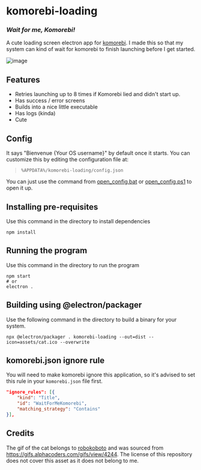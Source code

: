 # komorebi-loading

### *Wait for me, Komorebi!*

 A cute loading screen electron app for [komorebi](https://github.com/LGUG2Z/komorebi). I made this so that my system can kind of wait for komorebi to finish launching before I get started.

![image](./readme_assets/preview.gif)

## Features

- Retries launching up to 8 times if Komorebi lied and didn't start up.
- Has success / error screens
- Builds into a nice little executable
- Has logs (kinda)
- Cute

## Config

It says "Bienvenue {Your OS username}" by default once it starts. You can customize this by editing the configuration file at:

> `%APPDATA%/komorebi-loading/config.json`

You can just use the command from [open_config.bat](./open_config.bat) or [open_config.ps1](./open_config.ps1) to open it up.

## Installing pre-requisites

Use this command in the directory to install dependencies

```console
npm install
```

## Running the program

Use this command in the directory to run the program

```console
npm start
# or
electron .
```

## Building using @electron/packager

Use the following command in the directory to build a binary for your system.

```console
npx @electron/packager . komorebi-loading --out=dist --icon=assets/cat.ico --overwrite
```

## komorebi.json ignore rule

You will need to make komorebi ignore this application, so it's advised to set this rule in your `komorebi.json` file first.

```json
"ignore_rules": [{
    "kind": "Title",
    "id": "WaitForMeKomorebi",
    "matching_strategy": "Contains"
}],
```


## Credits

The gif of the cat belongs to [robokoboto](https://alphacoders.com/users/profile/69089/robokoboto) and was sourced from <https://gifs.alphacoders.com/gifs/view/4244>. The license of this repository does not cover this asset as it does not belong to me.
